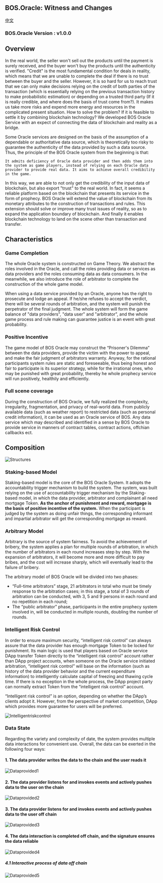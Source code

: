 BOS.Oracle: Witness and Changes
----------

[中文](./README_CN.md)

### BOS.Oracle Version : v1.0.0

## Overview

In the real world, the seller won't sell out the products until the payment is surely received, and the buyer won't buy the products until the authenticity is verified. "Credit" is the most fundamental condition for deals in reality, which means that we are unable to complete the deal if there is no trust between the buyer and the seller. However, it is so hard for us to reach trust that we can only make decisions relying on the credit of both parties of the transaction (which is essentially relying on the previous transaction history to make probabilistic estimation) or depending on a trusted third party (If it is really credible, and where does the basis of trust come from?). It makes us take more risks and expend more energy and resources in the complicated present situation. How to solve the problem? If it is feasible to settle it by combining blockchain technology? We developed BOS Oracle Service with an expect of connecting the data of blockchain and reality as a bridge.

Some Oracle services are designed on the basis of the assumption of a dependable or authoritative data source, which is theoretically too risky to guarantee the authenticity of the data provided by such a data source. Thus, the principle of the BOS Oracle system from the beginning is that:

    It admits deficiency of Oracle data provider and then adds them into the system as game players, instead of relying on each Oracle data provider to provide real data. It aims to achieve overall credibility in the game.

In this way, we are able to not only get the credibility of the input data of blockchain, but also export "trust" to the real world. In fact, it seems a reliable platform based on the blockchain that presents its service in the form of prophecy. BOS Oracle will extend the value of blockchain from its monetary attributes to the construction of transactions and rules. This extension should solve or improve many trust issues of reality, so as to expand the application boundary of blockchain. And finally it enables blockchain technology to land on the scene other than transaction and transfer. 

## Characteristics
### Game Completion

The whole Oracle system is constructed on Game Theory. We abstract the roles involved in the Oracle, and call the roles providing data or services as data providers and the roles consuming data as data consumers. In the meanwhile, we also introduce the role of arbitrator to complete the construction of the whole game model.

When using a data service provided by an Oracle, anyone has the right to prosecute and lodge an appeal. If he/she refuses to accept the verdict, there will be several rounds of arbitration, and the system will punish the perpetrator of the final judgment. The whole system will form the game balance of "data providers", "data user" and "arbitrator", and the whole game process and rule making can guarantee justice is an event with great probability.

### Positive Incentive

The game model of BOS Oracle may construct the “Prisoner's Dilemma” between the data providers, provide the victim with the power to appeal, and make the fair judgment of arbitrators warranty. Anyway, for the rational participants system rules are static and foreseeable, thus being honest and fair to participate is its superior strategy, while for the irrational ones, who may be punished with great probability, thereby he whole prophecy service will run positively, healthily and efficiently.

### Full scene coverage

During the construction of BOS Oracle, we fully realized the complexity, irregularity, fragmentation, and privacy of real-world data. From publicly available data (such as weather report) to restricted data (such as personal credit information), it can be used as an Oracle service of BOS. Any data service which may described and identified in a sense by BOS Oracle to provide service in manners of contract tables, contract actions, offchian callbacks ect.

## Composition

![Structures](https://raw.githubusercontent.com/boscore/Documentation/master/imgs/oralce/bosoracle_structure.png)

### Staking-based Model

Staking-based model is the core of the BOS Oracle System. It adopts the accountability trigger mechanism to build the system. The system, was built relying on the use of accountability trigger mechanism by the Staking-based model, in which the data provider, arbitrator and complainant all need mortgage Token. **As the anchor of punishment and reward, mortgage is the basis of positive incentive of the system.** When the participant is judged by the system as doing unfair things, the corresponding informant and impartial arbitrator will get the corresponding mortgage as reward.

### Arbitrary Model

Arbitrary is the source of system fairness. To avoid the achievement of bribery, the system applies a plan for multiple rounds of arbitration, in which the number of arbitrators in each round increases step by step. With the expansion of arbitrators, it will become more and more difficult to pay bribes, and the cost will increase sharply, which will eventually lead to the failure of bribery. 

The arbitrary model of BOS Oracle will be divided into two phases:

- “Full-time arbitrators” stage, 21 arbitrators in total who must be timely response to the arbitration cases; in this stage, a total of 3 rounds of arbitration can be conducted, with 3, 5 and 9 persons in each round and no repetition in each round;
- The “public arbitrator” phase, participants in the entire prophecy system involved in, will be conducted in multiple rounds, doubling the number of rounds.

### Intelligent Risk Control

In order to ensure maximum security, “intelligent risk control” can always assure that the data provider has enough mortgage Token to be locked for punishment. Its main logic is used that players based on Oracle service DApp transfer Token directly to the “intelligent risk control” account rather than DApp project accounts, when someone on the Oracle service initiated arbitration, “intelligent risk control” will base on the information (such as history of the data provider behavior and the current expenditure information) to intelligently calculate capital of freezing and thawing cycle time. If there is no exception in the whole process, the DApp project party can normally extract Token from the “intelligent risk control” account.

“Intelligent risk control” is an option, depending on whether the DApp’s clients adopt it. However, from the perspective of market competition, DApp which provides more guarantee for users will be preferred.

![Intelligentriskcontrol](https://raw.githubusercontent.com/boscore/Documentation/master/imgs/oralce/bosoracle_risk_control.png)  


### Data State
Regarding the variety and complexity of date, the system provides multiple data interactions for convenient use. Overall, the data can be exerted in the following four ways:

#### 1. The data provider writes the data to the chain and the user reads it

![Dataprovided1](https://raw.githubusercontent.com/boscore/Documentation/master/imgs/oralce/bosoracle_df_table.jpg)  

#### 2. The data provider listens for and invokes events and actively pushes data to the user on the chain

![Dataprovided2](https://raw.githubusercontent.com/boscore/Documentation/master/imgs/oralce/bosoracle_df_listen_table.jpg)  

#### 3. The data provider listens for and invokes events and actively pushes data to the user off chain

![Dataprovided3](https://raw.githubusercontent.com/boscore/Documentation/master/imgs/oralce/bosoracle_df_listen_offchain.png)  

#### 4. The data interaction is completed off chain, and the signature ensures the data reliable

![Dataprovided4](https://raw.githubusercontent.com/boscore/Documentation/master/imgs/oralce/bosoracle_df_offchain1.jpg)  

##### 4.1 Interactive process of data off chain

![Dataprovided5](https://raw.githubusercontent.com/boscore/Documentation/master/imgs/oralce/bosoracle_df_offchain_detail.png)  
